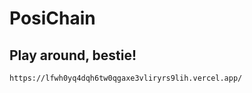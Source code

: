 # PosiChain

## Play around, bestie! 

```bash
https://lfwh0yq4dqh6tw0qgaxe3vliryrs9lih.vercel.app/
```
